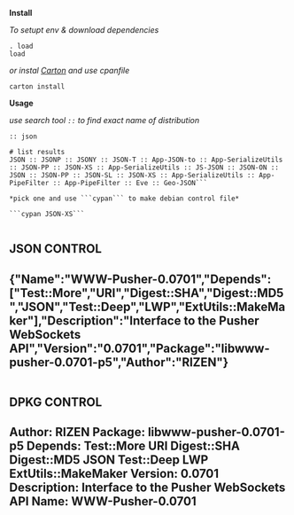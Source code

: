 **Install**

*To setupt env & download dependencies*

```
. load
load
```

*or instal [Carton](https://metacpan.org/pod/Carton) and use cpanfile*

```carton install```


**Usage**

*use search tool ```::``` to find exact name of distribution*

```
:: json

# list results
JSON :: JSONP :: JSONY :: JSON-T :: App-JSON-to :: App-SerializeUtils :: JSON-PP :: JSON-XS :: App-SerializeUtils :: JS-JSON :: JSON-ON :: JSON :: JSON-PP :: JSON-SL :: JSON-XS :: App-SerializeUtils :: App-PipeFilter :: App-PipeFilter :: Eve :: Geo-JSON```

*pick one and use ```cypan``` to make debian control file*

```cypan JSON-XS```


 ```
 JSON CONTROL
-----------------------------------------
 {"Name":"WWW-Pusher-0.0701","Depends":["Test::More","URI","Digest::SHA","Digest::MD5","JSON","Test::Deep","LWP","ExtUtils::MakeMaker"],"Description":"Interface to the Pusher WebSockets API","Version":"0.0701","Package":"libwww-pusher-0.0701-p5","Author":"RIZEN"}
 ----------------------------------------
```
```
 DPKG CONTROL
-----------------------------------------
Author: RIZEN
Package: libwww-pusher-0.0701-p5
Depends: Test::More URI Digest::SHA Digest::MD5 JSON Test::Deep LWP ExtUtils::MakeMaker
Version: 0.0701
Description: Interface to the Pusher WebSockets API
Name: WWW-Pusher-0.0701
-----------------------------------------
```
